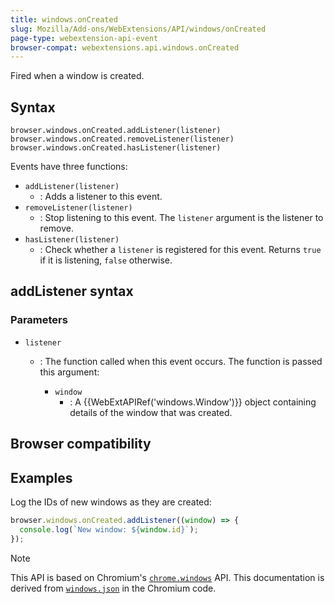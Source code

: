 ```yaml
---
title: windows.onCreated
slug: Mozilla/Add-ons/WebExtensions/API/windows/onCreated
page-type: webextension-api-event
browser-compat: webextensions.api.windows.onCreated
---
```




Fired when a window is created.

## Syntax

```js-nolint
browser.windows.onCreated.addListener(listener)
browser.windows.onCreated.removeListener(listener)
browser.windows.onCreated.hasListener(listener)
```

Events have three functions:

- `addListener(listener)`
  - : Adds a listener to this event.
- `removeListener(listener)`
  - : Stop listening to this event. The `listener` argument is the listener to remove.
- `hasListener(listener)`
  - : Check whether a `listener` is registered for this event. Returns `true` if it is listening, `false` otherwise.

## addListener syntax

### Parameters

- `listener`

  - : The function called when this event occurs. The function is passed this argument:

    - `window`
      - : A {{WebExtAPIRef('windows.Window')}} object containing details of the window that was created.

## Browser compatibility



## Examples

Log the IDs of new windows as they are created:

```js
browser.windows.onCreated.addListener((window) => {
  console.log(`New window: ${window.id}`);
});
```



> [!NOTE]
> This API is based on Chromium's [`chrome.windows`](https://developer.chrome.com/docs/extensions/reference/api/windows#event-onCreated) API. This documentation is derived from [`windows.json`](https://chromium.googlesource.com/chromium/src/+/master/chrome/common/extensions/api/windows.json) in the Chromium code.

<!--
// Copyright 2015 The Chromium Authors. All rights reserved.
//
// Redistribution and use in source and binary forms, with or without
// modification, are permitted provided that the following conditions are
// met:
//
//    * Redistributions of source code must retain the above copyright
// notice, this list of conditions and the following disclaimer.
//    * Redistributions in binary form must reproduce the above
// copyright notice, this list of conditions and the following disclaimer
// in the documentation and/or other materials provided with the
// distribution.
//    * Neither the name of Google Inc. nor the names of its
// contributors may be used to endorse or promote products derived from
// this software without specific prior written permission.
//
// THIS SOFTWARE IS PROVIDED BY THE COPYRIGHT HOLDERS AND CONTRIBUTORS
// "AS IS" AND ANY EXPRESS OR IMPLIED WARRANTIES, INCLUDING, BUT NOT
// LIMITED TO, THE IMPLIED WARRANTIES OF MERCHANTABILITY AND FITNESS FOR
// A PARTICULAR PURPOSE ARE DISCLAIMED. IN NO EVENT SHALL THE COPYRIGHT
// OWNER OR CONTRIBUTORS BE LIABLE FOR ANY DIRECT, INDIRECT, INCIDENTAL,
// SPECIAL, EXEMPLARY, OR CONSEQUENTIAL DAMAGES (INCLUDING, BUT NOT
// LIMITED TO, PROCUREMENT OF SUBSTITUTE GOODS OR SERVICES; LOSS OF USE,
// DATA, OR PROFITS; OR BUSINESS INTERRUPTION) HOWEVER CAUSED AND ON ANY
// THEORY OF LIABILITY, WHETHER IN CONTRACT, STRICT LIABILITY, OR TORT
// (INCLUDING NEGLIGENCE OR OTHERWISE) ARISING IN ANY WAY OUT OF THE USE
// OF THIS SOFTWARE, EVEN IF ADVISED OF THE POSSIBILITY OF SUCH DAMAGE.
-->

